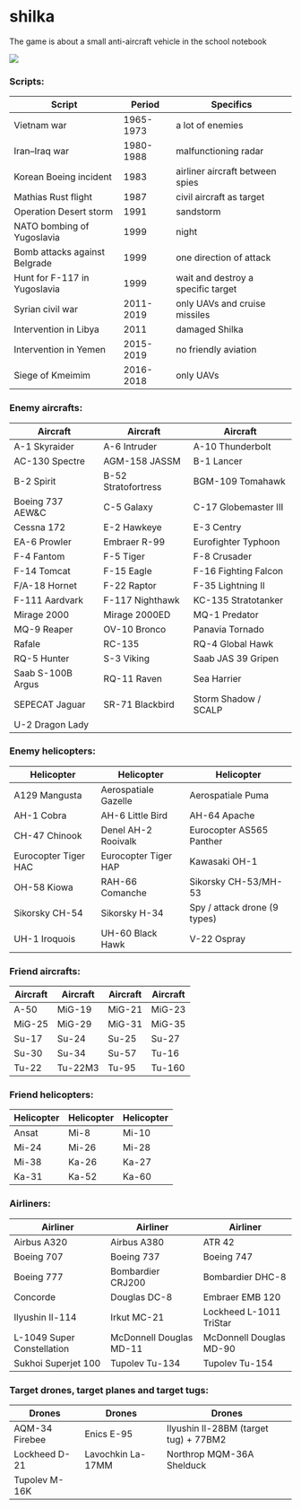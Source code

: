 # shilka
The game is about a small anti-aircraft vehicle in the school notebook

![](https://s8.hostingkartinok.com/uploads/images/2019/10/e6f82e1a07ba84cbfc02454979970959.png)

### Scripts:

| Script | Period | Specifics |
| ------------- | ------------- | ------------- |
| Vietnam war | 1965-1973 | a lot of enemies |
| Iran–Iraq war | 1980-1988 | malfunctioning radar |
| Korean Boeing incident | 1983 | airliner aircraft between spies |
| Mathias Rust flight | 1987 | сivil aircraft as target |
| Operation Desert storm | 1991 | sandstorm |
| NATO bombing of Yugoslavia | 1999 | night |
| Bomb attacks against Belgrade | 1999 | one direction of attack |
| Hunt for F-117 in Yugoslavia | 1999 | wait and destroy a specific target |
| Syrian civil war | 2011-2019 | only UAVs and cruise missiles |
| Intervention in Libya | 2011 | damaged Shilka |
| Intervention in Yemen | 2015-2019 | no friendly aviation |
| Siege of Kmeimim | 2016-2018 | only UAVs |

### Enemy aircrafts:

| Aircraft | Aircraft | Aircraft |
| ------------- | ------------- | ------------- |
| A-1 Skyraider | A-6 Intruder | A-10 Thunderbolt |
| AC-130 Spectre | AGM-158 JASSM | B-1 Lancer |
| B-2 Spirit | B-52 Stratofortress | BGM-109 Tomahawk |
| Boeing 737 AEW&C | C-5 Galaxy | C-17 Globemaster III |
| Cessna 172 | E-2 Hawkeye | E-3 Centry |
| EA-6 Prowler | Embraer R-99 | Eurofighter Typhoon |
| F-4 Fantom | F-5 Tiger | F-8 Crusader |
| F-14 Tomcat | F-15 Eagle | F-16 Fighting Falcon |
| F/A-18 Hornet | F-22 Raptor | F-35 Lightning II |
| F-111 Aardvark | F-117 Nighthawk | KC-135 Stratotanker |
| Mirage 2000 | Mirage 2000ED | MQ-1 Predator |
| MQ-9 Reaper | OV-10 Bronco | Panavia Tornado |
| Rafale | RC-135 | RQ-4 Global Hawk |
| RQ-5 Hunter | S-3 Viking | Saab JAS 39 Gripen |
| Saab S-100B Argus | RQ-11 Raven | Sea Harrier |
| SEPECAT Jaguar | SR-71 Blackbird | Storm Shadow / SCALP |
| U-2 Dragon Lady | | |

### Enemy helicopters:

| Helicopter | Helicopter | Helicopter |
| ------------- | ------------- | ------------- |
| A129 Mangusta | Aerospatiale Gazelle | Aerospatiale Puma |
| AH-1 Cobra | AH-6 Little Bird | AH-64 Apache |
| CH-47 Chinook | Denel AH-2 Rooivalk | Eurocopter AS565 Panther |
| Eurocopter Tiger HAC | Eurocopter Tiger HAP | Kawasaki OH-1 |
| OH-58 Kiowa | RAH-66 Comanche | Sikorsky CH-53/MH-53 |
| Sikorsky CH-54 | Sikorsky H-34 | Spy / attack drone (9 types) |
| UH-1 Iroquois | UH-60 Black Hawk | V-22 Ospray |

### Friend aircrafts:

| Aircraft | Aircraft | Aircraft | Aircraft |
| ------------- | ------------- | ------------- | ------------- |
| A-50 | MiG-19 | MiG-21 | MiG-23 |
| MiG-25 | MiG-29 | MiG-31 | MiG-35 |
| Su-17 | Su-24 | Su-25 | Su-27 |
| Su-30 | Su-34 | Su-57 | Tu-16 |
| Tu-22 | Tu-22M3 | Tu-95 | Tu-160 |

### Friend helicopters:

| Helicopter | Helicopter | Helicopter |
| ------------- | ------------- | ------------- |
| Ansat |Mi-8 | Mi-10 | 
| Mi-24 | Mi-26 | Mi-28 | 
| Mi-38 | Ka-26 | Ka-27 |
| Ka-31 | Ka-52 | Ka-60 |

### Airliners:

| Airliner | Airliner | Airliner |
| ------------- | ------------- | ------------- |
| Аirbus A320 | Аirbus A380 | ATR 42 |
| Boeing 707 | Boeing 737 | Boeing 747 |
| Boeing 777 | Bombardier CRJ200 | Bombardier DHC-8 |
| Concorde | Douglas DC-8 | Embraer EMB 120 |
| Ilyushin Il-114 | Irkut MC-21 | Lockheed L-1011 TriStar |
| L-1049 Super Constellation | McDonnell Douglas MD-11 | McDonnell Douglas MD-90 |
| Sukhoi Superjet 100 | Tupolev Tu-134 | Tupolev Tu-154 |

### Target drones, target planes and target tugs:

| Drones | Drones | Drones |
| ------------- | ------------- | ------------- |
| AQM-34 Firebee | Enics E-95 | Ilyushin Il-28BM (target tug) + 77BM2 |
| Lockheed D-21 | Lavochkin La-17MM | Northrop MQM-36A Shelduck |
| Tupolev M-16K | | |

